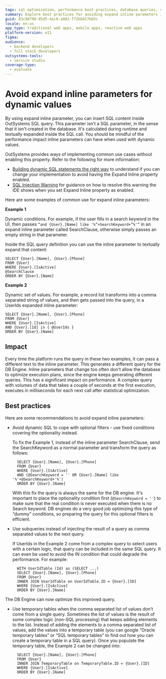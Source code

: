 ```yaml
---
tags: sql optimization, performance best practices, database queries, sql queries, security
summary: Explore best practices for avoiding expand inline parameters in OutSystems 11 (O11) to optimize SQL query performance.
guid: 83c88799-85d5-4ac8-a882-f72bb417bb5c
locale: en-us
app_type: traditional web apps, mobile apps, reactive web apps
platform-version: o11
figma:
audience:
  - backend developers
  - full stack developers
outsystems-tools:
  - service studio
coverage-type:
  - evaluate
---
```


# Avoid expand inline parameters for dynamic values

By using expand inline parameter, you can insert SQL content inside OutSystems SQL query. This parameter isn't a SQL parameter, in the sense that it isn't created in the database. It's calculated during runtime and textually expanded inside the SQL call. You should be mindful of the performance impact inline parameters can have when used with dynamic values.

<div class="warning" markdown="1">

OutSystems provides ways of implementing common use cases without enabling this property. Refer to the following for more information:

* [Building dynamic SQL statements the right way](../../development/build-dynamic-sql/build-dynamic-sql-statements.md) to understand if you can change your implementation to avoid having the Expand Inline property enabled.
* [SQL Injection Warning](https://success.outsystems.com/Documentation/11/Reference/Errors_and_Warnings/Warnings/SQL_Injection_Warning) for guidance on how to resolve this warning the IDE shows when you set Expand Inline property as enabled.

</div>

Here are some examples of common use for expand inline parameters:

**Example 1**

Dynamic conditions. For example, if the user fills in a search keyword in the UI, then passes `“and {User}.[Name] like '%”+SearchKeyword+”%'”` in an expand inline parameter called SearchClause, otherwise simply passes an empty string in that parameter.  
  
Inside the SQL query definition you can use the inline parameter to textually expand that content:  
  
    SELECT {User}.[Name], {User}.[Phone]  
    FROM {User}  
    WHERE {User}.[IsActive]  
    @SearchClause  
    ORDER BY {User}.[Name]

**Example 2**

Dynamic set of values. For example, a record list transforms into a comma separated string of values, and then gets passed into the query, in a UserIds expanded inline parameter:  
  
    SELECT {User}.[Name], {User}.[Phone]  
    FROM {User}  
    WHERE {User}.[IsActive]  
    AND {User}.[Id] in { @UserIds }  
    ORDER BY {User}.[Name]

## Impact

Every time the platform runs the query in these two examples, it can pass a different text to the inline parameter. This generates a different query for the DB Engine. Inline parameters that change too often don't allow the database to optimize execution plans, since the engine keeps generating different queries. This has a significant impact on performance. A complex query with volumes of data that takes a couple of seconds at the first execution, executes in milliseconds for each next call after statistical optimization.

## Best practices

Here are some recommendations to avoid expand inline parameters:

* Avoid dynamic SQL to cope with optional filters - use fixed conditions covering the optionality instead.

    To fix the Example 1, instead of the inline parameter SearchClause, send the SearchKeyword as a normal parameter and transform the query as follows:  
  
        SELECT {User}.[Name], {User}.[Phone]  
        FROM {User}  
        WHERE {User}.[IsActive]  
        AND (@SearchKeyword = '' OR {User}.[Name] like '%'+@SearchKeyword+'%')  
        ORDER BY {User}.[Name]  
  
    With this fix the query is always the same for the DB engine. It's important to place the optionality condition first (`@SearchKeyword = ''`) to make sure that the real condition is never executed when there is no Search keyword. DB engines do a very good job optimizing this type of “dummy” conditions, so preparing the query for this optional filters is efficient.

* Use subqueries instead of injecting the result of a query as comma separated values to the next query.

    If UserIds in the Example 2 come from a complex query to select users with a certain logic, that query can be included in the same SQL query. It can even be used to avoid the IN condition that could degrade the performance. For example:  
  
        WITH UserIdTable (Id) as (SELECT ...)  
        SELECT {User}.[Name], {User}.[Phone]  
        FROM {User}  
        INNER JOIN UserIdTable on UserIdTable.ID = {User}.[ID]  
        WHERE {User}.[IsActive]  
        ORDER BY {User}.[Name]  
  
The DB Engine can now optimize this improved query.

* Use temporary tables when the comma separated list of values don’t come from a single query. Sometimes the list of values is the result of some complex logic (non-SQL processing) that keeps adding elements to the list. Instead of adding the elements to a comma separated list of values, add the values into a temporary table (you can google “Oracle temporary tables” or “SQL temporary tables” to find out how you can create a temporary table in a SQL query). Once you populate the temporary table, the Example 2 can be changed into:

        SELECT {User}.[Name], {User}.[Phone]  
        FROM {User}  
        INNER JOIN TemporaryTable on TemporaryTable.ID = {User}.[ID]  
        WHERE {User}.[IsActive]  
        ORDER BY {User}.[Name]

